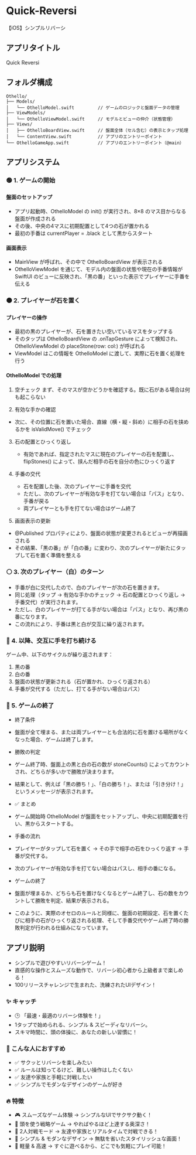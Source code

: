 # Quick-Reversi
【iOS】シンプルリバーシ

## アプリタイトル
Quick Reversi

## フォルダ構成
```
Othello/ 
├── Models/
│   └── OthelloModel.swift         // ゲームのロジックと盤面データの管理
├── ViewModels/
│   └── OthelloViewModel.swift     // モデルとビューの仲介（状態管理）
├── Views/
│   ├── OthelloBoardView.swift     // 盤面全体（セル含む）の表示とタップ処理
│   └── ContentView.swift          // アプリのエントリーポイント
└── OthelloGameApp.swift           // アプリのエントリーポイント（@main）
```

## アプリシステム
### 🟢 1. ゲームの開始
#### 盤面のセットアップ
* アプリ起動時、OthelloModel の init() が実行され、8×8 のマス目からなる盤面が作成される
* その後、中央の4マスに初期配置として4つの石が置かれる
* 最初の手番は currentPlayer = .black として黒からスタート

#### 画面表示
* MainView が呼ばれ、その中で OthelloBoardView が表示される
* OthelloViewModel を通じて、モデル内の盤面の状態や現在の手番情報が SwiftUI のビューに反映され、「黒の番」といった表示でプレイヤーに手番を伝える
  
### ⚫ 2. プレイヤーが石を置く
#### プレイヤーの操作
* 最初の黒のプレイヤーが、石を置きたい空いているマスをタップする
* そのタップは OthelloBoardView の .onTapGesture によって検知され、OthelloViewModel の placeStone(row: col:) が呼ばれる
* ViewModel はこの情報を OthelloModel に渡して、実際に石を置く処理を行う

#### OthelloModel での処理
1. 空チェック
   まず、そのマスが空かどうかを確認する。既に石がある場合は何も起こらない

2. 有効な手かの確認
  * 次に、その位置に石を置いた場合、直線（横・縦・斜め）に相手の石を挟めるかを isValidMove() でチェック

3. 石の配置とひっくり返し
   * 有効であれば、指定されたマスに現在のプレイヤーの石を配置し、flipStones() によって、挟んだ相手の石を自分の色にひっくり返す
4. 手番の交代
   * 石を配置した後、次のプレイヤーに手番を交代
   * ただし、次のプレイヤーが有効な手を打てない場合は「パス」となり、手番が戻る
   * 両プレイヤーとも手を打てない場合はゲーム終了

5. 画面表示の更新
* @Published プロパティにより、盤面の状態が変更されるとビューが再描画される
* その結果、「黒の番」が「白の番」に変わり、次のプレイヤーが新たにタップして石を置く準備を整える


### ⚪ 3. 次のプレイヤー（白）のターン
* 手番が白に交代したので、白のプレイヤーが次の石を置きます。
* 同じ処理（タップ → 有効な手かのチェック → 石の配置とひっくり返し → 手番交代）が実行されます。
* ただし、白のプレイヤーが打てる手がない場合は「パス」となり、再び黒の番になります。
* この流れにより、手番は黒と白が交互に繰り返されます。

### 🔄 4. 以降、交互に手を打ち続ける
ゲーム中、以下のサイクルが繰り返されます：
  1. 黒の番
  2. 白の番
  3. 盤面の状態が更新される（石が置かれ、ひっくり返される）
  4. 手番が交代する（ただし、打てる手がない場合はパス）

### 🛑 5. ゲームの終了
* 終了条件
* 盤面が全て埋まる、または両プレイヤーとも合法的に石を置ける場所がなくなった場合、ゲームは終了します。
* 勝敗の判定
* ゲーム終了時、盤面上の黒と白の石の数が stoneCounts() によってカウントされ、どちらが多いかで勝敗が決まります。
* 結果として、例えば「黒の勝ち！」、「白の勝ち！」、または「引き分け！」というメッセージが表示されます。

* ✅ まとめ
* ゲーム開始時 OthelloModel が盤面をセットアップし、中央に初期配置を行い、黒からスタートする。
* 手番の流れ
* プレイヤーがタップして石を置く → その手で相手の石をひっくり返す → 手番が交代する。
* 次のプレイヤーが有効な手を打てない場合はパスし、相手の番になる。
* ゲームの終了
* 盤面が埋まるか、どちらも石を置けなくなるとゲーム終了し、石の数をカウントして勝敗を判定、結果が表示される。
* このように、実際のオセロのルールと同様に、盤面の初期設定、石を置くたびに相手の石がひっくり返される処理、そして手番交代やゲーム終了時の勝敗判定が行われる仕組みになっています。



## アプリ説明
* シンプルで遊びやすいリバーシゲーム！
* 直感的な操作とスムーズな動作で、リバーシ初心者から上級者まで楽しめる！
* 100リリースチャレンジで生まれた、洗練されたUIデザイン！

### ✨ キャッチ
* 🕒 「最速・最適のリバーシ体験を！」
* 1タップで始められる、シンプル & スピーディなリバーシ。
* スキマ時間に、頭の体操に、あなたの新しい習慣に！

### 🎯 こんな人におすすめ
* ✅ サクッとリバーシを楽しみたい
* ✅ ルールは知ってるけど、難しい操作はしたくない
* ✅ 友達や家族と手軽に対戦したい
* ✅ シンプルでモダンなデザインのゲームが好き

### 🔥 特徴
* 🎮 スムーズなゲーム体験 → シンプルなUIでサクサク動く！
* 🧠 頭を使う戦略ゲーム → やればやるほど上達する奥深さ！
* 👥 2人対戦モード → 友達や家族とリアルタイムで対戦できる！
* 🎨 シンプル & モダンなデザイン → 無駄を省いたスタイリッシュな画面！
* 🚀 軽量 & 高速 → すぐに遊べるから、どこでも気軽にプレイ可能！
